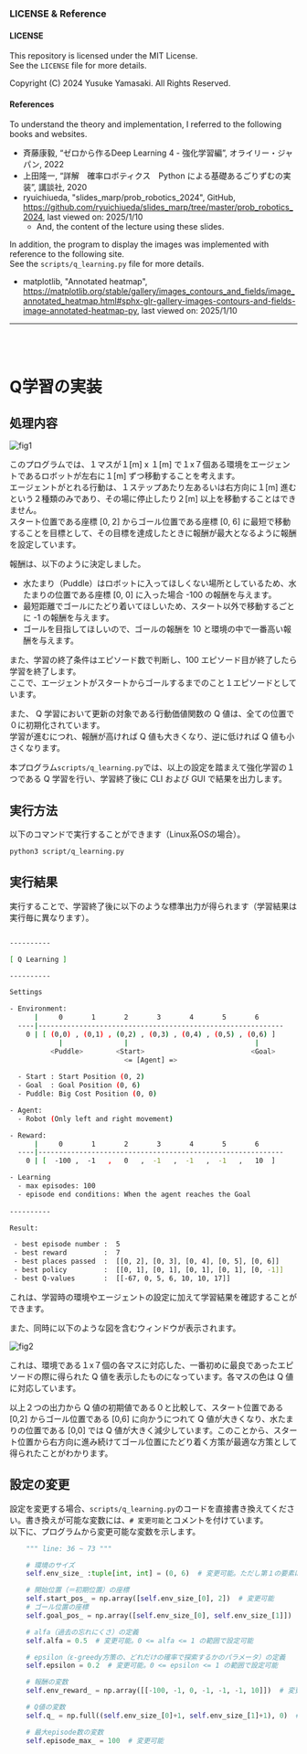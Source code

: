 ### LICENSE & Reference

#### LICENSE

This repository is licensed under the MIT License.<br>
See the `LICENSE` file for more details.

Copyright (C) 2024 Yusuke Yamasaki. All Rights Reserved.

#### References

To understand the theory and implementation, I referred to the following books and websites.
- 斉藤康毅, “ゼロから作るDeep Learning 4 - 強化学習編”, オライリー・ジャパン, 2022
- 上田隆一, “詳解　確率ロボティクス　Python による基礎あるごりずむの実装”, 講談社, 2020
- ryuichiueda, "slides_marp/prob_robotics_2024", GitHub, https://github.com/ryuichiueda/slides_marp/tree/master/prob_robotics_2024, last viewed on: 2025/1/10
  - And, the content of the lecture using these slides.

In addition, the program to display the images was implemented with reference to the following site.<br>
See the `scripts/q_learning.py` file for more details.
 - matplotlib, "Annotated heatmap", https://matplotlib.org/stable/gallery/images_contours_and_fields/image_annotated_heatmap.html#sphx-glr-gallery-images-contours-and-fields-image-annotated-heatmap-py, last viewed on: 2025/1/10


---

<br><br>

# Q学習の実装

## 処理内容

![fig1](imgs/images.png)

このプログラムでは、１マスが１[m] x １[m] で１x７個ある環境をエージェントであるロボットが左右に１[m] ずつ移動することを考えます。<br>
エージェントがとれる行動は、１ステップあたり左あるいは右方向に１[m] 進むという２種類のみであり、その場に停止したり２[m] 以上を移動することはできません。<br>
スタート位置である座標 [0, 2] からゴール位置である座標 [0, 6] に最短で移動することを目標として、その目標を達成したときに報酬が最大となるように報酬を設定しています。<br>

報酬は、以下のように決定しました。
- 水たまり（Puddle）はロボットに入ってほしくない場所としているため、水たまりの位置である座標 [0, 0] に入った場合 -100 の報酬を与えます。
- 最短距離でゴールにたどり着いてほしいため、スタート以外で移動するごとに -1 の報酬を与えます。
- ゴールを目指してほしいので、ゴールの報酬を 10 と環境の中で一番高い報酬を与えます。

また、学習の終了条件はエピソード数で判断し、100 エピソード目が終了したら学習を終了します。<br>
ここで、エージェントがスタートからゴールするまでのこと１エピソードとしています。<br>

また、 Q 学習において更新の対象である行動価値関数の Q 値は、全ての位置で０に初期化されています。<br>
学習が進むにつれ、報酬が高ければ Q 値も大きくなり、逆に低ければ Q 値も小さくなります。<br>

本プログラム`scripts/q_learning.py`では、以上の設定を踏まえて強化学習の１つである Q 学習を行い、学習終了後に CLI および GUI で結果を出力します。<br>

## 実行方法

以下のコマンドで実行することができます（Linux系OSの場合）。

```bash
python3 script/q_learning.py
```

## 実行結果

実行することで、学習終了後に以下のような標準出力が得られます（学習結果は実行毎に異なります）。

```bash

----------

[ Q Learning ]

----------

Settings

- Environment: 
      |     0       1       2       3       4       5       6
  ----|------------------------------------------------------------
    0 | [ (0,0) , (0,1) , (0,2) , (0,3) , (0,4) , (0,5) , (0,6) ]
            |               |                               |  
          <Puddle>        <Start>                          <Goal>
                            <= [Agent] =>
  
  - Start : Start Position (0, 2)
  - Goal  : Goal Position (0, 6)
  - Puddle: Big Cost Position (0, 0)

- Agent:
  - Robot (Only left and right movement)

- Reward:
      |     0       1       2       3       4       5       6
  ----|------------------------------------------------------------
    0 | [  -100 ,  -1   ,   0   ,  -1   ,  -1   ,  -1   ,   10  ]

- Learning
  - max episodes: 100
  - episode end conditions: When the agent reaches the Goal
      
----------

Result:

 - best episode number :  5
 - best reward         :  7
 - best places passed  :  [[0, 2], [0, 3], [0, 4], [0, 5], [0, 6]]
 - best policy         :  [[0, 1], [0, 1], [0, 1], [0, 1], [0, -1]]
 - best Q-values       :  [[-67, 0, 5, 6, 10, 10, 17]]

```

これは、学習時の環境やエージェントの設定に加えて学習結果を確認することができます。

また、同時に以下のような図を含むウィンドウが表示されます。

![fig2](logs/output.png)

これは、環境である１x７個の各マスに対応した、一番初めに最良であったエピソードの際に得られた Q 値を表示したものになっています。各マスの色は Q 値に対応しています。


以上２つの出力から Q 値の初期値である０と比較して、スタート位置である [0,2] からゴール位置である [0,6] に向かうにつれて Q 値が大きくなり、水たまりの位置である [0,0] では Q 値が大きく減少しています。このことから、スタート位置から右方向に進み続けてゴール位置にたどり着く方策が最適な方策として得られたことがわかります。


## 設定の変更

設定を変更する場合、`scripts/q_learning.py`のコードを直接書き換えてください。書き換えが可能な変数には、`# 変更可能`とコメントを付けています。<br>
以下に、プログラムから変更可能な変数を示します。

```py
    """ line: 36 ~ 73 """

    # 環境のサイズ
    self.env_size_ :tuple[int, int] = (0, 6)  # 変更可能。ただし第１の要素は０のみ可能であり１以上には未対応。報酬の変数と要素数を合わせること

    # 開始位置（＝初期位置）の座標
    self.start_pos_ = np.array([self.env_size_[0], 2])  # 変更可能
    # ゴール位置の座標
    self.goal_pos_ = np.array([self.env_size_[0], self.env_size_[1]])  # 変更可能

    # alfa（過去の忘れにくさ）の定義
    self.alfa = 0.5  # 変更可能。0 <= alfa <= 1 の範囲で設定可能

    # epsilon（ε-greedy方策の、どれだけの確率で探索するかのパラメータ）の定義
    self.epsilon = 0.2  # 変更可能。0 <= epsilon <= 1 の範囲で設定可能

    # 報酬の変数
    self.env_reward_ = np.array([[-100, -1, 0, -1, -1, -1, 10]])  # 変更可能。水たまりの位置は報酬の値で表現。環境のサイズと要素数を合わせること

    # Q値の変数
    self.q_ = np.full((self.env_size_[0]+1, self.env_size_[1]+1), 0)  # 変更可能。np.full()の最後の引数となっている整数部分が初期値であり、ここのみ変更可能

    # 最大episode数の変数
    self.episode_max_ = 100  # 変更可能

```